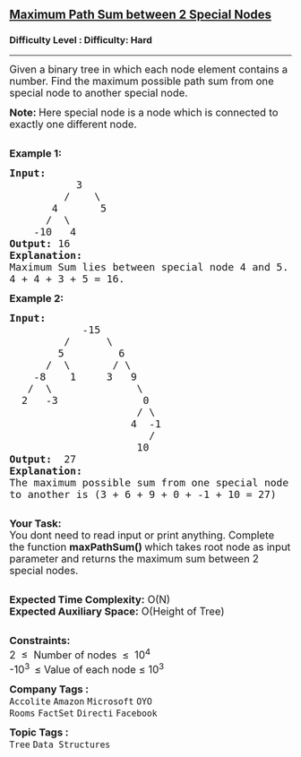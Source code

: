 <h2><a href="https://www.geeksforgeeks.org/problems/maximum-path-sum/1?page=1&difficulty=Hard&sortBy=submissions">Maximum Path Sum between 2 Special Nodes</a></h2><h3>Difficulty Level : Difficulty: Hard</h3><hr><div class="problems_problem_content__Xm_eO"><p><span style="font-size:18px">Given a binary tree in which each node element contains a number. Find the maximum possible path sum from one special node to another special node.</span></p>

<p><span style="font-size:18px"><strong>Note: </strong>Here&nbsp;special node is a node which is connected to exactly one different node.</span></p>

<p><br>
<span style="font-size:18px"><strong>Example 1:</strong></span></p>

<pre><span style="font-size:18px"><strong>Input:      </strong>
           3                               
         /    \                          
       4       5                     
      /  \      
    -10   4                          </span>
<span style="font-size:18px"><strong>Output:</strong> 16</span>
<span style="font-size:18px"><strong>Explanation:</strong>
Maximum Sum lies between special node 4 and 5.
4 + 4 + 3 + 5 = 16.</span>
</pre>

<p><span style="font-size:18px"><strong>Example 2:</strong></span></p>

<pre><span style="font-size:18px"><strong>Input:    </strong>
            -15                               
         /      \                          
        5         6                      
      /  \       / \
    -8    1     3   9
   /  \              \
  2   -3              0
                     / \
                    4  -1
                       /
                     10  </span>
<span style="font-size:18px"><strong>Output:</strong>  27</span>
<span style="font-size:18px"><strong>Explanation:</strong>
The maximum possible sum from one special node 
to another is (3 + 6 + 9 + 0 + -1 + 10 = 27)</span></pre>

<p><br>
<span style="font-size:18px"><strong>Your Task: &nbsp;</strong><br>
You dont need to read input or print anything. Complete the function <strong>maxPathSum() </strong>which takes root node as input parameter and returns the maximum sum between 2 special nodes.</span></p>

<p><br>
<span style="font-size:18px"><strong>Expected Time Complexity:</strong> O(N)<br>
<strong>Expected Auxiliary Space:</strong> O(Height of Tree)</span></p>

<p><br>
<span style="font-size:18px"><strong>Constraints:</strong></span><br>
<span style="font-size:18px">2&nbsp; ≤&nbsp; Number of nodes&nbsp; ≤&nbsp; 10<sup>4</sup></span><br>
<span style="font-size:18px">-10<sup>3&nbsp;&nbsp;</sup>≤ Value of each node&nbsp;≤ 10<sup>3</sup></span></p>
</div><p><span style=font-size:18px><strong>Company Tags : </strong><br><code>Accolite</code>&nbsp;<code>Amazon</code>&nbsp;<code>Microsoft</code>&nbsp;<code>OYO Rooms</code>&nbsp;<code>FactSet</code>&nbsp;<code>Directi</code>&nbsp;<code>Facebook</code>&nbsp;<br><p><span style=font-size:18px><strong>Topic Tags : </strong><br><code>Tree</code>&nbsp;<code>Data Structures</code>&nbsp;